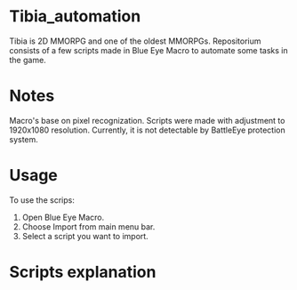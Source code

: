 # Tibia_automation
Tibia is 2D MMORPG and one of the oldest MMORPGs. Repositorium consists of a few scripts made in Blue Eye Macro to automate some tasks in the game.

# Notes
Macro's base on pixel recognization. 
Scripts were made with adjustment to 1920x1080 resolution.
Currently, it is not detectable by BattleEye protection system.

# Usage
To use the scrips:
1. Open Blue Eye Macro.
2. Choose Import from main menu bar.
3. Select a script you want to import.

# Scripts explanation
